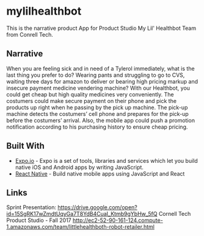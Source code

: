 # mylilhealthbot
This is the narrative product App for Product Studio My Lil' Healthbot Team from Conrell Tech. 

## Narrative

  When you are feeling sick and in need of a Tylerol immediately, what is the last thing you prefer to do? Wearing pants and struggling to go to CVS, waiting three days for amazon to deliver or bearing high pricing markup and insecure payment medicine vendering machine? With our Healthbot, you could get cheap but high quality medicines very conveniently. The costumers could make secure payment on their phone and pick the products up right when he passing by the pick up machine. The pick-up machine detects the costumers’ cell phone and prepares for the pick-up before the costumers’ arrival. Also, the mobile app could push a promotion notification according to his purchasing history to ensure cheap pricing.
  
## Built With

* [Expo.io](https://expo.io/) - Expo is a set of tools, libraries and services which let you build native iOS and Android apps by writing JavaScript.
* [React Native](https://facebook.github.io/react-native/) - Build native mobile apps using JavaScript and React
  
## Links

  Sprint Presentation: 
  https://drive.google.com/open?id=15SgRK17wZmdtUqyGa7T8YdB4CuaI_Ktmb9gYbHw_5fQ
  Cornell Tech Product Studio - Fall 2017
  http://ec2-52-90-161-124.compute-1.amazonaws.com/team/littlehealthboth-robot-retailer.html
  
